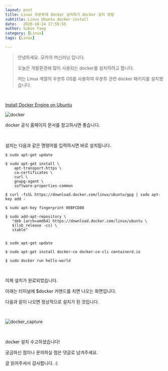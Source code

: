 ```yaml
---
layout: post
title: Linux 우분투에 docker 설치하기 docker 설치 방법
subtitle: Linux Ubuntu docker install
date:   2020-10-24 17:55:55
author: Subin Yang
category: [Linux]
tags: [Linux]

---
```






> 안녕하세요. 모카의 머신러닝 입니다.
>
> 오늘은 개발환경에 많이 사용되는 docker를 설치하려고 합니다.
>
> 저는 Linux 계열의 우분투 OS를 사용하여 우분투 관련 docker 패키지를 설치했습니다.

<br>



[Install Docker Engine on Ubuntu]([docs.docker.com/engine/install/ubuntu/](https://docs.docker.com/engine/install/ubuntu/))



![docker](https://user-images.githubusercontent.com/37301677/97077810-b61cba80-1621-11eb-8c30-03afcb168293.PNG)



docker 공식 홈페이지 문서를 참고하시면 좋습니다.

<br>

설치는 다음과 같은 명령어를 입력하시면 바로 설치됩니다.





```shell
$ sudo apt-get update

$ sudo apt-get install \
    apt-transport-https \
    ca-certificates \
    curl \
    gnupg-agent \
    software-properties-common
    
$ curl -fsSL https://download.docker.com/linux/ubuntu/gpg | sudo apt-key add -

$ sudo apt-key fingerprint 0EBFCD88

$ sudo add-apt-repository \
   "deb [arch=amd64] https://download.docker.com/linux/ubuntu \
   $(lsb_release -cs) \
   stable"
 

$ sudo apt-get update

$ sudo apt-get install docker-ce docker-ce-cli containerd.io

$ sudo docker run hello-world

```



<br>

이제 설치가 완료되었습니다.

아래는 터미널에 $docker 커맨드를 치면 나오는 화면입니다.

다음과 같이 나오면 정상적으로 설치가 된 것입니다.

 <br>



![docker_capture](https://user-images.githubusercontent.com/37301677/97077811-b74de780-1621-11eb-9e80-e87d797ddbcd.png)





<br>

docker 설치 수고하셨습니다!

궁금하신 점이나 문의하실 점은 댓글로 남겨주세요. 

글 읽어주셔서 감사합니다. :) 